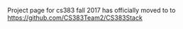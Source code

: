 Project page for cs383 fall 2017 has officially moved to to https://github.com/CS383Team2/CS383Stack
